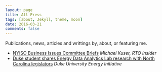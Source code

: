 ```yaml
---
layout: page
title: All Press
tags: [about, Jekyll, theme, moon]
date: 2016-03-21
comments: false
---
```

    
Publications, news, articles and writtings by, about, or featuring me.  

* [NYISO Business Issues Committee Briefs](https://www.rtoinsider.com/nyiso-bic-111379/)
*Michael Kuser, RTO Insider*
* [Duke student shares Energy Data Analytics Lab research with North Carolina legislators](https://energy.duke.edu/news/duke-student-shares-energy-data-analytics-lab-research-north-carolina-legislators)
*Duke University Energy Initiative*

